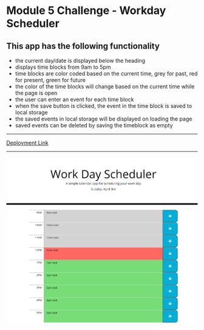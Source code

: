 # Module 5 Challenge - Workday Scheduler

## This app has the following functionality
- the current day/date is displayed below the heading
- displays time blocks from 9am to 5pm
- time blocks are color coded based on the current time, grey for past, red for present, green for future
- the color of the time blocks will change based on the current time while the page is open
- the user can enter an event for each time block
- when the save button is clicked, the event in the time block is saved to local storage
- the saved events in local storage will be displayed on loading the page
- saved events can be deleted by saving the timeblock as empty

---
[Deployment Link](https://agoetz4407.github.io/workday-scheduler/)

---
![Screenshot](./assets/images/screenshot.png)
